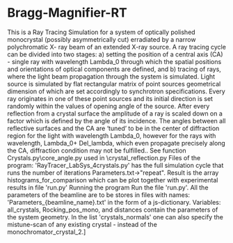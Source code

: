 # Bragg-Magnifier-RT

This is a Ray Tracing Simulation for a system of optically polished monocrystal (possibly asymmetrically cut) erradiated by a narrow polychromatic X- ray beam of an extended  X-ray source. 
A ray tracing cycle can be divided into two stages: a) setting the position of a central axis (CA) - single ray with wavelength Lambda_0 through which the spatial positions and orientations 
 of optical components are defined, and b) tracing of rays, where the light beam propagation through the system is simulated. 
 Light source is simulated by flat rectangular matrix of point sources geometrical dimension of which are set accordingly to synchrotron specifications.
 Every ray originates in one of these point sources and its initial direction is set randomly within the values of opening angle of the source.	After every reflection from a 
 crystal surface the amplitude of a ray is scaled down on a factor which is defined by the angle of its incidence.
 The angles between all reflective surfaces and the CA are ‘tuned’ to be in the center of diffraction region for the light with wavelength Lambda_0, 
 however for the rays with  wavelength, Lambda_0+ Del_lambda,  which even propagate precisely along the CA, diffraction condition may not be fulfilled.. See function Crystals.py\core_angle.py used in \crystal_reflection.py
 Files of the program: 'RayTracer_LabSys_4crystals.py' has the full simulation cycle that runs the number of iterations Parameters.txt->"repeat". Result is the array histograms_for_comparison which can be plot together with 
 experimental results in file 'run.py'
 Running the program
 Run the file 'run.py'. 
 All the parameters of the beamline are to be stores in files with names: 'Parameters_{beamline_name}.txt' in the form of a js-dictionary. Variables: all_crystals, Rocking_pos_mono, and distances contain the parameters of the system geometry. In the list 'crystals_normals' one can also specify the mistune-scan of any existing crystal - instead of the monochromator_crystal_2.]
